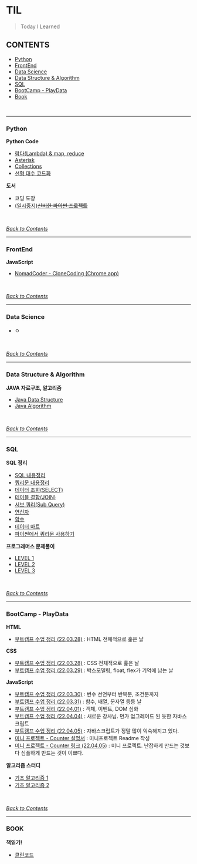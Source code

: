 # TIL
> Today I Learned

## CONTENTS
- [Python](#python)
- [FrontEnd](#FrontEnd)
- [Data Science](#data-science)
- [Data Structure & Algorithm](#data-structure--algorithm)
- [SQL](#sql)
- [BootCamp - PlayData](#bootcamp---playdata)
- [Book](#book)
<br>

<hr />

### Python
**Python Code**
- [람다(Lambda) & map, reduce](./Python/PythonCode/%EB%9E%8C%EB%8B%A4(Lambda).md)
- [Asterisk](./Python/PythonCode/Asterisk.md)
- [Collections](./Python/PythonCode/Collections_Study.md)
- [선형 대수 코드화](./Python/PythonCode/Linear%20algebra%20Codes.md)

**도서**
- 코딩 도장
- [(일시중지)~~신비한 파이썬 프로젝트~~](./Python/도서/%EC%8B%A0%EB%B9%84%ED%95%9C%20%ED%8C%8C%EC%9D%B4%EC%8D%AC%20%ED%94%84%EB%A1%9C%EC%A0%9D%ED%8A%B8/%EC%8B%A0%EB%B9%84%ED%95%9C%20%ED%8C%8C%EC%9D%B4%EC%8D%AC%20%ED%94%84%EB%A1%9C%EC%A0%9D%ED%8A%B8.md)

<br>

[*Back to Contents*](#contents)

<hr />

### FrontEnd
**JavaScript**
- [NomadCoder - CloneCoding (Chrome app)](./cloneCode_Momentum)

<br>

[*Back to Contents*](#contents)

<hr />

### Data Science
- ㅇ

<br>

[*Back to Contents*](#contents)

<hr />

### Data Structure & Algorithm
**JAVA 자료구조, 알고리즘**
- [Java Data Structure](/DataStructureAndAlgorithm/JavaDataStructure/JavaDataStructure.md)
- [Java Algorithm](./DataStructureAndAlgorithm/JavaAlgorithm/JavaAlgorithm.md)

<br>

[*Back to Contents*](#contents)

<hr />

### SQL

**SQL 정리**
- [SQL 내용정리](./SQL/link%20db%20and%20py.md)
- [쿼리문 내용정리](./SQL/database.md)
- [데이터 조회(SELECT)](./SQL/boostcource_SQL/SELECT.md)
- [테이블 결합(JOIN)](./SQL/boostcource_SQL/JOIN.md)
- [서브 쿼리(Sub Query)](./SQL/boostcource_SQL/SubQuery.md)
- [연산자](./SQL/boostcource_SQL/연산자.md)
- [함수](./SQL/boostcource_SQL/함수.md)
- [데이터 마트](./SQL/boostcource_SQL/%EB%8D%B0%EC%9D%B4%ED%84%B0%EB%A7%88%ED%8A%B8.md)
- [파이썬에서 쿼리문 사용하기](./SQL/파이썬에서DB사용하기/내용정리.md)

**프로그래머스 문제풀이**
- [LEVEL 1](./SQL/프로그래머스%20문제풀이/Level_1.md)
- [LEVEL 2](./SQL/프로그래머스%20문제풀이/Level_2.md)
- [LEVEL 3](./SQL/프로그래머스%20문제풀이/Level_3.md)

<br>

[*Back to Contents*](#contents)

<hr />

### BootCamp - PlayData
**HTML**
- [부트캠프 수업 정리 (22.03.28)](./BootCamp_PlayData/FrontEnd/220328_01_HTML.md) : HTML 전체적으로 훑은 날

**CSS**
- [부트캠프 수업 정리 (22.03.28)](./BootCamp_PlayData/FrontEnd/220328_02_CSS.md) : CSS 전체적으로 훑은 날
- [부트캠프 수업 정리 (22.03.29)](./BootCamp_PlayData/FrontEnd/220329_01_CSS.md) : 박스모델링, float, flex가 기억에 남는 날

**JavaScript**
- [부트캠프 수업 정리 (22.03.30)](./BootCamp_PlayData/FrontEnd/220330_01_JS.md) : 변수 선언부터 반복문, 조건문까지
- [부트캠프 수업 정리 (22.03.31)](./BootCamp_PlayData/FrontEnd/220331_01_JS.md) : 함수, 배열, 문자열 등등 날
- [부트캠프 수업 정리 (22.04.01)](./BootCamp_PlayData/FrontEnd/220401_01_JS.md) : 객체, 이벤트, DOM 심화
- [부트캠프 수업 정리 (22.04.04)](./BootCamp_PlayData/FrontEnd/220404_01_JS.md) : 새로운 강사님. 먼가 업그레이드 된 듯한 자바스크립트
- [부트캠프 수업 정리 (22.04.05)](./BootCamp_PlayData/FrontEnd/220405_01_JS.md) : 자바스크립트가 정말 많이 익숙해지고 있다.
- [미니 프로젝트 - Counter 설명서](https://github.com/soulchicken/WEB_collection#readme) : 미니프로젝트 Readme 작성
- [미니 프로젝트 - Counter 링크 (22.04.05)](https://soulchicken.github.io/WEB_collection/) : 미니 프로젝트. 난잡하게 만드는 것보다 심플하게 만드는 것이 이쁘다.

**알고리즘 스터디**
- [기초 알고리즘 1](./BootCamp_PlayData/AlgorithmStudy/foundation_1/foundation_1.md)
- [기초 알고리즘 2](./BootCamp_PlayData/AlgorithmStudy/foundation_2/foundation_2.md)
<br>

[*Back to Contents*](#contents)

<hr />

### BOOK

**책읽기!**
- [클린코드](./Book/클린코드/클린코드.md)
